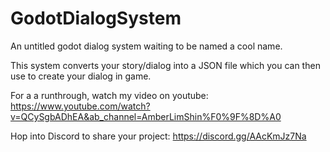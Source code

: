 # GodotDialogSystem
An untitled godot dialog system waiting to be named a cool name.

This system converts your story/dialog into a JSON file which you can then use to create your dialog in game. 

For a a runthrough, watch my video on youtube: https://www.youtube.com/watch?v=QCySgbADhEA&ab_channel=AmberLimShin%F0%9F%8D%A0

Hop into Discord to share your project: https://discord.gg/AAcKmJz7Na 

